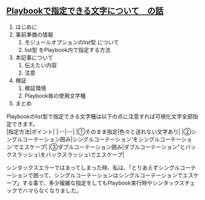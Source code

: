 ## [Playbookで指定できる文字について　の話](https://naka-shin1.hatenablog.jp/entry/2019/12/11/010845)

1. はじめに
1. 事前準備の情報
    1. モジュールオプションのlist型 について
    1. list型 をPlaybook内で指定する方法
1. 本記事について
    1. 伝えたい内容
    1. 注意
1. 検証
    1. 検証環境
    1. Playbook毎の使用文字種
1. まとめ

Playbookのlist型で指定できる文字種は以下の点に注意すれば可視化文字全部指定できます。<br>
|指定方法|ポイント|
|:--|:--|
|①そのまま指定|色々と送れない文字あり|
|②シングルコーテーション囲み|シングルコーテーション'をシングルコーテーション'でエスケープ|
|③ダブルコーテーション囲み|ダブルコーテーション"とバックスラッシュ\をバックスラッシュ\でエスケープ|

シンタックスエラーではまってしまった時、私は、「とりあえずシングルコーテーションで囲って、シングルコーテーションはシングルコーテーションでエスケープ」する事で、多少複雑な指定をしてもPlaybook実行時やシンタックスチェックでハマらなくなりました。<br>

